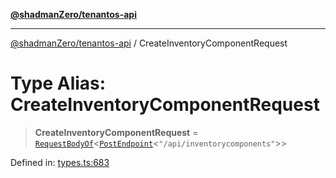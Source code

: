 [**@shadmanZero/tenantos-api**](../README.md)

***

[@shadmanZero/tenantos-api](../globals.md) / CreateInventoryComponentRequest

# Type Alias: CreateInventoryComponentRequest

> **CreateInventoryComponentRequest** = [`RequestBodyOf`](RequestBodyOf.md)\<[`PostEndpoint`](PostEndpoint.md)\<`"/api/inventorycomponents"`\>\>

Defined in: [types.ts:683](https://github.com/shadmanZero/tenantos-api/blob/507575e6d82ab5e3b8a10f708778a3645f250cd6/src/types.ts#L683)
